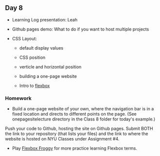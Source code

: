 ## Day 8

* Learning Log presentation: Leah

* Github pages demo: What to do if you want to host multiple projects

* CSS Layout: 

    * default display values
    
    * CSS position
    
    * verticle and horizontal position
    
    * building a one-page website
    
    * Intro to [flexbox](https://css-tricks.com/snippets/css/a-guide-to-flexbox/)
    
### Homework

* Build a one-page website of your own, where the navigation bar is in a fixed location and directs to different points on the page. (See onepagesitelecture directory in the Class 8 folder for today's example.)

Push your code to Github, hosting the site on Github pages. Submit BOTH the link to your repository (that lists your files) and the link to where the website is hosted on NYU Classes under Assignment #4.

* Play [Flexbox Froggy](https://flexboxfroggy.com/) for more practice learning Flexbox terms.
    
    
